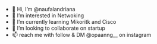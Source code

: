 - 👋 Hi, I’m @naufalandriana
- 👀 I’m interested in Netwoking 
- 🌱 I’m currently learning Mikoritk and Cisco 
- 💞️ I’m looking to collaborate on startup
- 📫 reach me with follow & DM @opaanng__ on instagram

<!---
naufalandriana/naufalandriana is a ✨ special ✨ repository because its `README.md` (this file) appears on your GitHub profile.
You can click the Preview link to take a look at your changes.
--->
